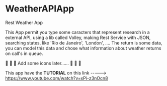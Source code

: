 # WeatherAPIApp
Rest Weather App



This App permit you type some caracters that represent research in a external API, using a lib called Volley, making Rest Service with JSON, searching states, like 'Rio de Janeiro', 'London', ....
The return is some data, you can model this data and chose what information about weather returns on call's in queue.

 :walking: :walking:  :walking:   Add some icons later......  :walking: :walking: :walking: 
 
 
This app have the <b>TUTORIAL</b> on this link   ----->    https://www.youtube.com/watch?v=xPi-z3nOcn8


